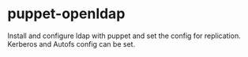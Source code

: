 puppet-openldap
===============

Install and configure ldap with puppet and set the config for replication. Kerberos and Autofs config can be set.
